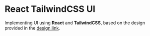 # React TailwindCSS UI

Implementing UI using **React** and **TailwindCSS**, based on the design provided in the [design link](https://arc.net/folder/B4B22D05-901D-44DB-BF03-0B85E3FB617F).

